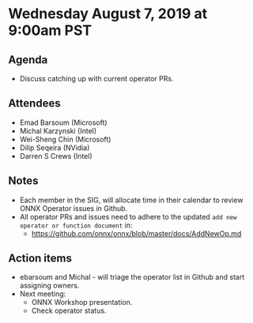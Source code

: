 # Wednesday August 7, 2019 at 9:00am PST

## Agenda
* Discuss catching up with current operator PRs.

## Attendees 
* Emad Barsoum (Microsoft)
* Michal Karzynski (Intel)
* Wei-Sheng Chin (Microsoft)
* Dilip Seqeira (NVidia)
* Darren S Crews (Intel)

## Notes
* Each member in the SIG, will allocate time in their calendar to review ONNX Operator issues in Github.
* All operator PRs and issues need to adhere to the updated `add new operator or function document` in:
    * https://github.com/onnx/onnx/blob/master/docs/AddNewOp.md

## Action items
* ebarsoum and Michal - will triage the operator list in Github and start assigning owners.
* Next meeting:
    * ONNX Workshop presentation.
    * Check operator status.
 
